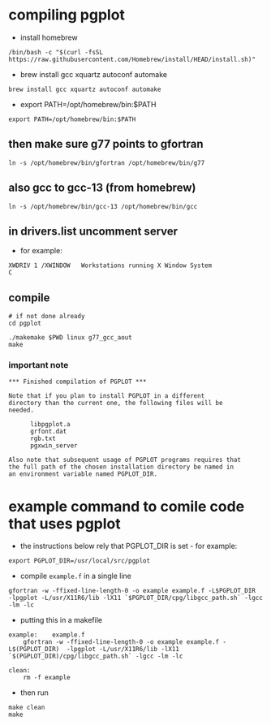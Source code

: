 # compiling pgplot

- install homebrew

```
/bin/bash -c "$(curl -fsSL https://raw.githubusercontent.com/Homebrew/install/HEAD/install.sh)"
```

- brew install gcc xquartz autoconf automake

```
brew install gcc xquartz autoconf automake
```

- export PATH=/opt/homebrew/bin:$PATH

```
export PATH=/opt/homebrew/bin:$PATH
```

## then make sure g77 points to gfortran

```
ln -s /opt/homebrew/bin/gfortran /opt/homebrew/bin/g77
```

## also gcc to gcc-13 (from homebrew)

```
ln -s /opt/homebrew/bin/gcc-13 /opt/homebrew/bin/gcc
```

## in drivers.list uncomment server

- for example:

```
XWDRIV 1 /XWINDOW   Workstations running X Window System                C
```

## compile

```
# if not done already
cd pgplot
```

```
./makemake $PWD linux g77_gcc_aout
make
```

### important note

```
*** Finished compilation of PGPLOT ***

Note that if you plan to install PGPLOT in a different
directory than the current one, the following files will be
needed.

      libpgplot.a
      grfont.dat
      rgb.txt
      pgxwin_server

Also note that subsequent usage of PGPLOT programs requires that
the full path of the chosen installation directory be named in
an environment variable named PGPLOT_DIR.
```

# example command to comile code that uses pgplot

- the instructions below rely that PGPLOT_DIR is set - for example:

```
export PGPLOT_DIR=/usr/local/src/pgplot
```

- compile `example.f` in a single line

```
gfortran -w -ffixed-line-length-0 -o example example.f -L$PGPLOT_DIR  -lpgplot -L/usr/X11R6/lib -lX11 `$PGPLOT_DIR/cpg/libgcc_path.sh` -lgcc -lm -lc
```

- putting this in a makefile

```
example:	example.f
	gfortran -w -ffixed-line-length-0 -o example example.f -L$(PGPLOT_DIR)  -lpgplot -L/usr/X11R6/lib -lX11 `$(PGPLOT_DIR)/cpg/libgcc_path.sh` -lgcc -lm -lc

clean:
	rm -f example
```

- then run

```
make clean
make
```

